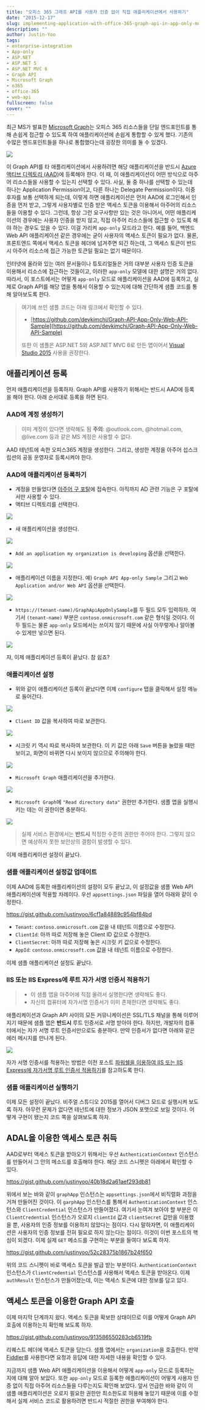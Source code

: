 ```yaml
---
title: "오피스 365 그래프 API를 사용자 인증 없이 직접 애플리케이션에서 사용하기"
date: "2015-12-17"
slug: implementing-application-with-office-365-graph-api-in-app-only-mode
description: ""
author: Justin-Yoo
tags:
- enterprise-integration
- App-only
- ASP.NET
- ASP.NET 5
- ASP.NET MVC 6
- Graph API
- Microsoft Graph
- o365
- office-365
- web-api
fullscreen: false
cover: ""
---
```


최근 MS가 발표한 [Microsoft Graph](https://graph.microsoft.com)는 오피스 365 리소스들을 단일 엔드포인트를 통해 손쉽게 접근할 수 있도록 하여 애플리케이션에 손쉽게 통합할 수 있게 했다. 기존의 수많은 엔드포인트들을 하나로 통합했다는데 굉장한 의미를 둘 수 있겠다.

![](https://sa0blogs.blob.core.windows.net/aliencube/2015/12/graph-api-app-only-sample-00.png)

이 Graph API를 타 애플리케이션에서 사용하려면 해당 애플리케이션을 반드시 [Azure 액티브 디렉토리 (AAD)](https://azure.microsoft.com/en-us/services/active-directory)에 등록해야 한다. 이 때, 이 애플리케이션이 어떤 방식으로 아주어 리소스들을 사용할 수 있는지 선택할 수 있다. 사실, 둘 중 하나를 선택할 수 있는데 하나는 Application Permission이고, 다른 하나는 Delegate Permission이다. 이중 후자를 보통 선택하게 되는데, 이렇게 하면 애플리케이션은 먼저 AAD에 로그인해서 인증을 먼저 받고, 그렇게 사용자별로 인증 받은 액세스 토큰을 이용해서 아주어의 리소스들을 이용할 수 있다. 그런데, 항상 그런 요구사항만 있는 것은 아니어서, 어떤 애플리케이션의 경우에는 사용자 인증을 받지 않고, 직접 아주어 리소스들에 접근할 수 있도록 해야 하는 경우도 있을 수 있다. 이걸 가리켜 `app-only` 모드라고 한다. 예를 들어, 백엔드 Web API 애플리케이션 같은 경우에는 굳이 사용자의 액세스 토큰이 필요가 없다. 물론, 프론트엔드 쪽에서 액세스 토큰을 헤더에 넘겨주면 되긴 하는데, 그 액세스 토큰이 반드시 아주어 리소스에 접근 가능한 토큰일 필요는 없기 때문이다.

인터넷에 올라와 있는 여러 문서들이나 튜토리얼들은 거의 대부분 사용자 인증 토큰을 이용해서 리소스에 접근하는 것들이고, 이러한 `app-only` 모델에 대한 설명은 거의 없다. 따라서, 이 포스트에서는 어떻게 `app-only` 모드로 애플리케이션을 AAD에 등록하고, 실제로 Graph API를 해당 앱을 통해서 이용할 수 있는지에 대해 간단하게 샘플 코드를 통해 알아보도록 한다.

> 여기에 쓰인 샘플 코드는 아래 링크에서 확인할 수 있다.
> 
> - [https://github.com/devkimchi/Graph-API-App-Only-Web-API-Sample](https://github.com/devkimchi/Graph-API-App-Only-Web-API-Sample)
> 
> 또한 이 샘플은 ASP.NET 5와 ASP.NET MVC 6로 만든 앱이어서 [Visual Studio 2015](https://www.visualstudio.com) 사용을 권장한다.

## 애플리케이션 등록

먼저 애플리케이션을 등록하자. Graph API를 사용하기 위해서는 반드시 AAD에 등록을 해야 한다. 아래 순서대로 등록을 하면 된다.

### AAD에 계정 생성하기

> 이미 계정이 있다면 생략해도 됨 **주의**: @outlook.com, @hotmail.com, @live.com 등과 같은 MS 계정은 사용할 수 없다.

AAD 테넌트에 속한 오피스365 계정을 생성한다. 그리고, 생성한 계정을 아주어 섭스크립션의 공동 운영자로 등록시켜야 한다.

### AAD에 애플리케이션 등록하기

- 계정을 만들었다면 [아주어 구 포탈](https://manage.windowsazure.com)에 접속한다. 아직까지 AD 관련 기능은 구 포탈에서만 사용할 수 있다.
- 액티브 디렉토리를 선택한다.

![](https://sa0blogs.blob.core.windows.net/aliencube/2015/12/graph-api-app-only-sample-01.png)

- 새 애플리케이션을 생성한다.

![](https://sa0blogs.blob.core.windows.net/aliencube/2015/12/graph-api-app-only-sample-02.png)

- `Add an application my organization is developing` 옵션을 선택한다.

![](https://sa0blogs.blob.core.windows.net/aliencube/2015/12/graph-api-app-only-sample-03.png)

- 애플리케이션 이름을 지정한다. 예) `Graph API App-only Sample` 그리고 `Web Application and/or Web API` 옵션을 선택한다.

![](https://sa0blogs.blob.core.windows.net/aliencube/2015/12/graph-api-app-only-sample-04.png)

- `https://(tenant-name)/GraphApiAppOnlySample`를 두 필드 모두 입력하자. 여기서 `(tenant-name)` 부분은 `contoso.onmicrosoft.com` 같은 형식일 것이다. 이 두 필드는 물론 `app-only` 모드에서는 쓰이지 않기 때문에 사실 아무렇게나 알아볼 수 있게만 넣으면 된다.

![](https://sa0blogs.blob.core.windows.net/aliencube/2015/12/graph-api-app-only-sample-05.png)

쟈, 이제 애플리케이션 등록이 끝났다. 참 쉽죠?

### 애플리케이션 설정

- 위와 같이 애플리케이션 등록이 끝났다면 이제 `configure` 탭을 클릭해서 설정 메뉴로 들어간다.

![](https://sa0blogs.blob.core.windows.net/aliencube/2015/12/graph-api-app-only-sample-06.png)

- `Client ID` 값을 복사하여 따로 보관한다.

![](https://sa0blogs.blob.core.windows.net/aliencube/2015/12/graph-api-app-only-sample-07.png)

- 시크릿 키 역시 따로 복사하여 보관한다. 이 키 값은 아래 `Save` 버튼을 눌렀을 때만 보이고, 화면이 바뀌면 다시 보이지 않으므로 주의해야 한다.

![](https://sa0blogs.blob.core.windows.net/aliencube/2015/12/graph-api-app-only-sample-08.png)

- `Microsoft Graph` 애플리케이션을 추가한다.

![](https://sa0blogs.blob.core.windows.net/aliencube/2015/12/graph-api-app-only-sample-10.png)

- `Microsoft Graph`에 `"Read directory data"` 권한만 추가한다. 샘플 앱을 실행시키는 데는 이 권한이면 충분하다.

![](https://sa0blogs.blob.core.windows.net/aliencube/2015/12/graph-api-app-only-sample-11.png)

> 실제 서비스 환경에서는 **반드시** 적정한 수준의 권한만 주어야 한다. 그렇지 않으면 예상하지 못한 보안상의 결함이 발생할 수 있다.

이제 애플리케이션 설정이 끝났다.

### 샘플 애플리케이션 설정값 업데이트

이제 AAD에 등록한 애플리케이션의 설정이 모두 끝났고, 이 설정값을 샘플 Web API 애플리케이션에 적용할 차례이다. 우선 `appsettings.json` 파일을 열어 아래와 같이 수정한다.

https://gist.github.com/justinyoo/6cf1a84889c954bf84bd

- `Tenant`: `contoso.onmicrosoft.com` 값을 내 테넌트 이름으로 수정한다.
- `ClientId`: 아까 따로 저장해 놓은 Client ID 값으로 수정한다.
- `ClientSecret`: 아까 따로 저장해 놓은 시크릿 키 값으로 수정한다.
- `AppId`: `contoso.onmicrosoft.com` 값을 내 테넌트 이름으로 수정한다.

이제 샘플 애플리케이션 설정도 끝났다.

### IIS 또는 IIS Express에 루트 자가 서명 인증서 적용하기

> - 이 샘플 앱을 아주어에 직접 올려서 실행한다면 생략해도 좋다.
> - 자신의 컴퓨터에 자가서명 인증서가 이미 존재한다면 생략해도 좋다.

애플리케이션과 Graph API 사이의 모든 커뮤니케이션은 SSL/TLS 채널을 통해 이루어지기 때문에 샘플 앱은 **반드시** 루트 인증서로 서명 받아야 한다. 하지만, 개발자의 컴퓨터에서는 자가 서명 루트 인증서만으로도 충분하다. 만약 인증서가 없다면 아래와 같은 에러 메시지를 만나게 된다.

![](https://sa0blogs.blob.core.windows.net/aliencube/2015/12/graph-api-app-only-sample-12.png)

자가 서명 인증서를 적용하는 방법은 이전 포스트 [파워쉘을 이용하여 IIS 또는 IIS Express에 자가서명 루트 인증서 적용하기](http://blog.aliencube.org/ko/2015/12/11/applying-self-signed-certificate-for-iis-or-iis-express-with-powershell)를 참고하도록 한다.

### 샘플 애플리케이션 실행하기

이제 모든 설정이 끝났다. 비주얼 스튜디오 2015를 열어서 디버그 모드로 실행시켜 보도록 하자. 아무런 문제가 없다면 테넌트에 대한 정보가 JSON 포맷으로 보일 것이다. 어떻게 구현이 됐는지 코드 쪽을 살펴보도록 하자.

## ADAL을 이용한 액세스 토큰 취득

AAD로부터 액세스 토큰을 받아오기 위해서는 우선 `AuthenticationContext` 인스턴스를 만들어서 그 안의 메소드를 호출해야 한다. 해당 코드 스니펫은 아래에서 확인할 수 있다.

https://gist.github.com/justinyoo/40b18d2a61aef293db81

위에서 보는 바와 같이 `graphApp` 인스턴스는 `appsettings.json`에서 비직렬화 과정을 거쳐 만들어진 것이다. 이 `garphApp` 인스턴스를 통해서 `AuthenticationContext` 인스턴스와 `ClientCredential` 인스턴스가 만들어졌다. 여기서 눈여겨 보아야 할 부분은 이 `ClientCredential` 인스턴스가 오로지 `clientId` 값과 `clientSecret` 값만을 이용했을 뿐, 사용자의 인증 정보를 이용하지 않았다는 점이다. 다시 말하자면, 이 애플리케이션은 사용자의 인증 정보를 전혀 필요로 하지 않는다는 점이다. 이것이 이번 포스트의 핵심이 되겠다. 이제 실제 `GET` 메소드를 구현하는 부분을 들여다 보도록 하자.

https://gist.github.com/justinyoo/52c28375b1867b24f650

위의 코드 스니펫이 바로 액세스 토큰을 발급 받는 부분이다. `AuthenticationContext` 인스턴스가 `ClientCredential` 인스턴스를 사용해서 액세스 토큰을 받아온다. 이제 `authResult` 인스턴스가 만들어졌는데, 이는 액세스 토큰에 대한 정보를 담고 있다.

## 액세스 토큰을 이용한 Graph API 호출

이제 마지막 단계까지 왔다. 액세스 토큰을 확보한 상태이므로 이를 어떻게 Graph API 호출에 이용하는지 확인해 보도록 하자.

https://gist.github.com/justinyoo/913586550283cb6519fb

리퀘스트 헤더에 액세스 토큰을 담는다. 샘플 앱에서는 `organization`을 호출한다. 만약 [Fiddler](http://www.telerik.com/fiddler)를 사용한다면 요청과 응답에 대한 자세한 내용을 확인할 수 있다.

지금까지 샘플 Web API 애플리케이션을 이용해서 어떻게 `app-only` 모드로 등록하는지에 대해 알아 보았다. 또한 `app-only` 모드로 등록한 애플리케이션이 어떻게 사용자 인증 없이 직접 아주어 리소스들을 다루는지도 확인해 보았다. 앞서 언급한 바와 같이 이 샘플 애플리케이션은 오로지 필요한 권한만 최소한도로 허용해 놓았기 때문에 이를 수정해서 실제 서비스 코드로 활용하려면 반드시 적절한 권한을 부여해야 한다.
